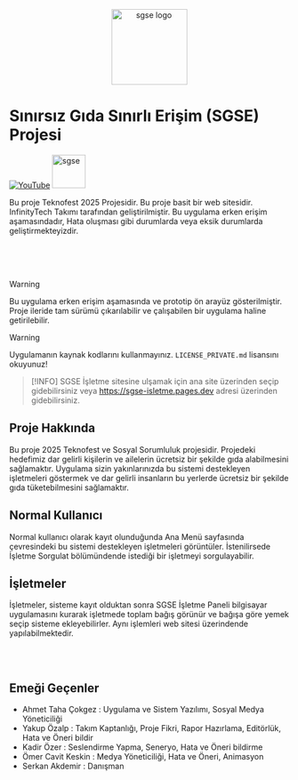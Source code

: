 <div align="center">
  <a href="https://sgse.pages.dev/" target="_blank"><img width="136" src="https://raw.githubusercontent.com/InfinityTechnologys/SGSE_Prototip/refs/heads/main/image/site_ikon.ico" alt="sgse logo" /></a>
</div>

# Sınırsız Gıda Sınırlı Erişim (SGSE) Projesi

[![YouTube](https://img.icons8.com/color/48/000000/youtube-play.png)](https://www.youtube.com/@InfinityTechnologys)
<a href="https://sgse.pages.dev/" target="_blank">
    <img src="https://raw.githubusercontent.com/InfinityTechnologys/SGSE_Prototip/refs/heads/main/image/site_ikon.ico" alt="sgse" width="60">
</a>

Bu proje Teknofest 2025 Projesidir. Bu proje basit bir web sitesidir. InfinityTech Takımı tarafından geliştirilmiştir. Bu uygulama erken erişim aşamasındadır, Hata oluşması gibi durumlarda veya eksik durumlarda geliştirmekteyizdir.

<br>
<br>
<br>

>[!WARNING]
>Bu uygulama erken erişim aşamasında ve prototip ön arayüz gösterilmiştir. Proje ileride tam sürümü çıkarılabilir ve çalışabilen bir uygulama haline getirilebilir.

>[!WARNING]
>Uygulamanın kaynak kodlarını kullanmayınız. `LICENSE_PRIVATE.md` lisansını okuyunuz!

>[!INFO]
>SGSE İşletme sitesine ulşamak için ana site üzerinden seçip gidebilirsiniz veya https://sgse-isletme.pages.dev adresi üzerinden gidebilirsiniz.

## Proje Hakkında
Bu proje 2025 Teknofest ve Sosyal Sorumluluk projesidir. Projedeki hedefimiz dar gelirli kişilerin ve ailelerin ücretsiz bir şekilde gıda alabilmesini sağlamaktır. Uygulama sizin yakınlarınızda bu sistemi destekleyen işletmeleri göstermek ve dar gelirli insanların bu yerlerde ücretsiz bir şekilde gıda tüketebilmesini sağlamaktır.

## Normal Kullanıcı
Normal kullanıcı olarak kayıt olunduğunda Ana Menü sayfasında çevresindeki bu sistemi destekleyen işletmeleri görüntüler. İstenilirsede İşletme Sorgulat bölümündende istediği bir işletmeyi sorgulayabilir.

## İşletmeler 
İşletmeler, sisteme kayıt olduktan sonra SGSE İşletme Paneli bilgisayar uygulamasını kurarak işletmede toplam bağış görünür ve bağışa göre yemek seçip sisteme ekleyebilirler. Aynı işlemleri web sitesi üzerindende yapılabilmektedir.

<br>
<br>

## Emeği Geçenler
- Ahmet Taha Çokgez : Uygulama ve Sistem Yazılımı, Sosyal Medya Yöneticiliği
- Yakup Özalp : Takım Kaptanlığı, Proje Fikri, Rapor Hazırlama, Editörlük, Hata ve Öneri bildir
- Kadir Özer : Seslendirme Yapma, Seneryo, Hata ve Öneri bildirme
- Ömer Cavit Keskin : Medya Yöneticiliği, Hata ve Öneri, Animasyon
- Serkan Akdemir : Danışman

